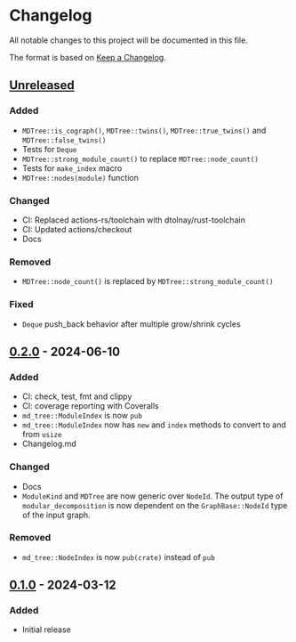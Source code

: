 # Changelog

All notable changes to this project will be documented in this file.

The format is based on [Keep a Changelog](https://keepachangelog.com/en/1.1.0/).

## [Unreleased]

### Added

+ `MDTree::is_cograph()`, `MDTree::twins()`, `MDTree::true_twins()` and `MDTree::false_twins()`
+ Tests for `Deque`
+ `MDTree::strong_module_count()` to replace `MDTree::node_count()`
+ Tests for `make_index` macro
+ `MDTree::nodes(module)` function

### Changed

+ CI: Replaced actions-rs/toolchain with dtolnay/rust-toolchain
+ CI: Updated actions/checkout
+ Docs

### Removed

+ `MDTree::node_count()` is replaced by `MDTree::strong_module_count()`

### Fixed

+ `Deque` push_back behavior after multiple grow/shrink cycles

## [0.2.0] - 2024-06-10

### Added

+ CI: check, test, fmt and clippy
+ CI: coverage reporting with Coveralls
+ `md_tree::ModuleIndex` is now `pub`
+ `md_tree::ModuleIndex` now has `new` and `index` methods to convert to and from `usize`
+ Changelog.md

### Changed

+ Docs
+ `ModuleKind` and `MDTree` are now generic over `NodeId`. The output type of `modular_decomposition` is now dependent
  on the `GraphBase::NodeId` type of the input graph.

### Removed

+ `md_tree::NodeIndex` is now `pub(crate)` instead of `pub`

## [0.1.0] - 2024-03-12

### Added

+ Initial release

[unreleased]: https://github.com/jonasspinner/modular-decomposition/compare/v0.2.0...HEAD

[0.2.0]: https://github.com/jonasspinner/modular-decomposition/compare/v0.1.0...v0.2.0

[0.1.0]: https://github.com/jonasspinner/modular-decomposition/releases/tag/v0.1.0
